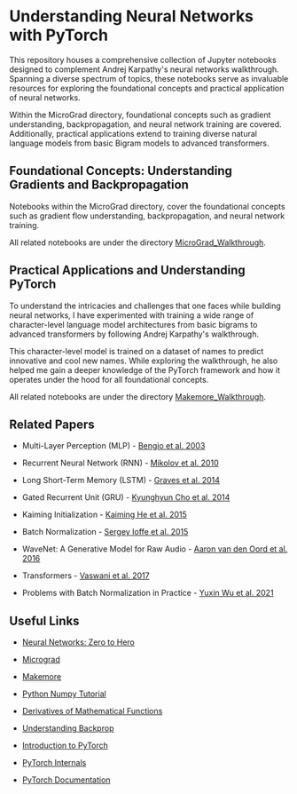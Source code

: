 # Understanding Neural Networks with PyTorch
This repository houses a comprehensive collection of Jupyter notebooks designed to complement Andrej Karpathy's neural networks walkthrough. Spanning a diverse spectrum of topics, these notebooks serve as invaluable resources for exploring the foundational concepts and practical application of neural networks.

Within the MicroGrad directory, foundational concepts such as gradient understanding, backpropagation, and neural network training are covered. Additionally, practical applications extend to training diverse natural language models from basic Bigram models to advanced transformers.
## Foundational Concepts: Understanding Gradients and Backpropagation
Notebooks within the MicroGrad directory, cover the foundational concepts such as gradient flow understanding, backpropagation, and neural network training.

All related notebooks are under the directory [MicroGrad_Walkthrough](./MicroGrad_Walkthrough).
 
 
## Practical Applications and Understanding PyTorch
To understand the intricacies and challenges that one faces while building neural networks, I have experimented with training a wide range of character-level language model architectures from basic bigrams to advanced transformers by following Andrej Karpathy's walkthrough.

This character-level model is trained on a dataset of names to predict innovative and cool new names. While exploring the walkthrough, he also helped me gain a deeper knowledge of the PyTorch framework and how it operates under the hood for all foundational concepts.

All related notebooks are under the directory [Makemore_Walkthrough](./Makemore_Walkthrough).
 

## Related Papers
- Multi-Layer Perception (MLP) - [Bengio et al. 2003](https://www.jmlr.org/papers/volume3/bengio03a/bengio03a.pdf)

- Recurrent Neural Network (RNN) - [Mikolov et al. 2010](https://www.fit.vutbr.cz/research/groups/speech/publi/2010/mikolov_interspeech2010_IS100722.pdf)

- Long Short-Term Memory (LSTM) - [Graves et al. 2014](https://arxiv.org/abs/1308.0850)

- Gated Recurrent Unit (GRU) - [Kyunghyun Cho et al. 2014](https://arxiv.org/abs/1409.1259)

- Kaiming Initialization - [Kaiming He et al. 2015](https://arxiv.org/abs/1502.01852)

- Batch Normalization - [Sergey Ioffe et al. 2015](https://arxiv.org/abs/1502.03167)

- WaveNet: A Generative Model for Raw Audio - [Aaron van den Oord et al. 2016](https://arxiv.org/abs/1609.03499)

- Transformers - [Vaswani et al. 2017](https://arxiv.org/abs/1706.03762)

- Problems with Batch Normalization in Practice - [Yuxin Wu et al. 2021](https://arxiv.org/abs/2105.07576)



## Useful Links
- [Neural Networks: Zero to Hero](https://www.youtube.com/playlist?list=PLAqhIrjkxbuWI23v9cThsA9GvCAUhRvKZ)

- [Micrograd](https://github.com/karpathy/micrograd)

- [Makemore](https://github.com/karpathy/makemore?tab=readme-ov-file)
  
- [Python Numpy Tutorial](https://cs231n.github.io/python-numpy-tutorial/)

- [Derivatives of Mathematical Functions](https://www.wolframalpha.com/examples/mathematics/calculus-and-analysis/derivatives)
  
- [Understanding Backprop](https://karpathy.medium.com/yes-you-should-understand-backprop-e2f06eab496b)
  
- [Introduction to PyTorch](https://pytorch.org/tutorials/beginner/nlp/pytorch_tutorial.html)
  
- [PyTorch Internals](http://blog.ezyang.com/2019/05/pytorch-internals/)
  
- [PyTorch Documentation](https://pytorch.org/docs/stable/index.html)
 
 
